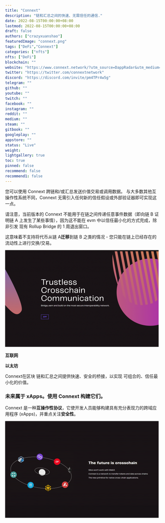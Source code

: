 ```yaml
---
title: "Connext"
description: "链和汇总之间的快速、无需信任的通信."
date: 2022-08-15T00:00:00+08:00
lastmod: 2022-08-15T00:00:00+08:00
draft: false
authors: ["crazyxuanshao"]
featuredImage: "connext.png"
tags: ["DeFi","Connext"]
categories: ["nfts"]
nfts: ["DeFi"]
blockchain: ""
website: "https://www.connext.network/?utm_source=DappRadar&utm_medium=deeplink&utm_campaign=visit-website"
twitter: "https://twitter.com/connextnetwork"
discord: "https://discord.com/invite/pm4TPr4w5g"
telegram: ""
github: ""
youtube: ""
twitch: ""
facebook: ""
instagram: ""
reddit: ""
medium: ""
steam: ""
gitbook: ""
googleplay: ""
appstore: ""
status: "Live"
weight: 
lightgallery: true
toc: true
pinned: false
recommend: false
recommend1: false
---
```

<p>您可以使用 Connext 跨链和/或汇总发送价值交易或调用数据。 与大多数其他互操作性系统不同，Connext 无需引入任何新的信任假设或外部验证器即可实现这一点。</p>
<p>请注意，当前版本的 Connext 不能用于在链之间传递任意事件数据（即向链 B 证明链 A 上发生了某些事情），因为这不能在 evm 中以信任最小化的方式完成，除非引发 现有 Rollup Bridge 的 1 周退出窗口。</p>
<p>这意味着不支持将代币从链 A<strong>迁移</strong>到链 B 之类的情况 - 您只能在链上已经存在的流动性上进行交换/交易。</p>

![dbnsai](dbnsai.png)

**互联网**

**以太坊**

Connext在区块
链和汇总之间提供快速、安全的桥接，以实现
可组合的、信任最小化的价值。

### **未来属于 xApps。使用 Connext 构建它们。**

Connext 是一种**互操作性协议**，它使开发人员能够构建具有充分表现力的跨域应用程序 (xApps)，并重点关注**安全性**。

![uisdnfi](uisdnfi.png)